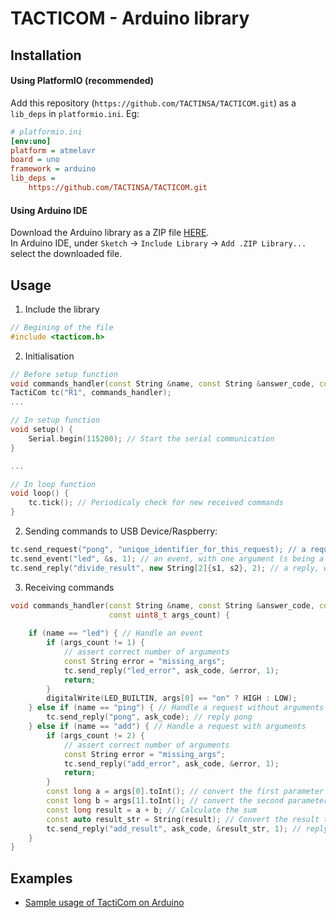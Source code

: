 # TACTICOM - Arduino library

## Installation
#### Using PlatformIO (recommended)
Add this repository (`https://github.com/TACTINSA/TACTICOM.git`) as a `lib_deps` in `platformio.ini`. Eg:
```ini
# platformio.ini
[env:uno]
platform = atmelavr
board = uno
framework = arduino
lib_deps = 
	https://github.com/TACTINSA/TACTICOM.git
```

#### Using Arduino IDE
Download the Arduino library as a ZIP file [HERE](https://minhaskamal.github.io/DownGit/#/home?url=https:%2F%2Fgithub.com%2FTACTINSA%2FTACTICOM%2Ftree%2Fmaster%2FArduino&fileName=tacticom_arduino). \
In Arduino IDE, under `Sketch` -> `Include Library` -> `Add .ZIP Library...` select the downloaded file. 

## Usage
1. Include the library
```cpp
// Begining of the file
#include <tacticom.h>
```
2. Initialisation
```cpp
// Before setup function
void commands_handler(const String &name, const String &answer_code, const String &ask_code, const String *args, uint8_t args_count);
TactiCom tc("R1", commands_handler);
...

// In setup function
void setup() {
    Serial.begin(115200); // Start the serial communication
}

...

// In loop function
void loop() {
    tc.tick(); // Periodicaly check for new received commands
}
```

2. Sending commands to USB Device/Raspberry:
```cpp
tc.send_request("pong", "unique_identifier_for_this_request); // a request, without arguments
tc.send_event("led", &s, 1); // an event, with one argument (s being a String "on", 1 being the number of arguments)
tc.send_reply("divide_result", new String[2]{s1, s2}, 2); // a reply, with multiple arguments (s1 & s2 being String, 2 being the number of arguments)
```
3. Receiving commands
```cpp
void commands_handler(const String &name, const String &answer_code, const String &ask_code, const String *args,
                      const uint8_t args_count) {
                      
    if (name == "led") { // Handle an event
        if (args_count != 1) {
            // assert correct number of arguments
            const String error = "missing_args";
            tc.send_reply("led_error", ask_code, &error, 1);
            return;
        }
        digitalWrite(LED_BUILTIN, args[0] == "on" ? HIGH : LOW);
    } else if (name == "ping") { // Handle a request without arguments
        tc.send_reply("pong", ask_code); // reply pong
    } else if (name == "add") { // Handle a request with arguments
        if (args_count != 2) {
            // assert correct number of arguments
            const String error = "missing_args";
            tc.send_reply("add_error", ask_code, &error, 1);
            return;
        }
        const long a = args[0].toInt(); // convert the first parameter to a number
        const long b = args[1].toInt(); // convert the second parameter to a number
        const long result = a + b; // Calculate the sum
        const auto result_str = String(result); // Convert the result to a string
        tc.send_reply("add_result", ask_code, &result_str, 1); // reply with the result
    }
}

```

## Examples
+ [Sample usage of TactiCom on Arduino](examples/TacticomCommands/TacticomCommands.ino)
